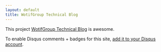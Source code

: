 ```yaml
---
layout: default
title: WotifGroup Technical Blog
---
```


This project <a href="http://wotifgroup.github.com/">WotifGroup Technical Blog</a> is awesome.

To enable Disqus comments + badges for this site, [add it to your Disqus account](http://disqus.com/add/).

